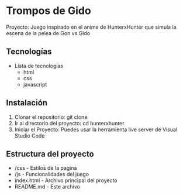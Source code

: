 # Trompos de Gido

Proyecto: Juego inspirado en el anime de HunterxHunter que simula la escena de la pelea de Gon vs Gido

## Tecnologías
- Lista de tecnologías 
    - html
    - css
    - javascript

## Instalación
1. Clonar el repositorio:
   git clone [<URL-del-repo>](https://github.com/joel12-Sant/Juego-Trompos-de-Gido.git)
2. Ir al directorio del proyecto:
   cd hunterxhunter
3. Iniciar el Proyecto:
   Puedes usar la herramienta live server de Visual Studio Code

## Estructura del proyecto
- /css - Estilos de la pagina
- /js - Funcionalidades del juego
- index.html - Archivo principal del proyecto
- README.md - Este archivo
